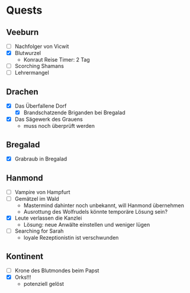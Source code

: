 # Quests
## Veeburn
- [ ] Nachfolger von Vicwit
- [x] Blutwurzel
    - Konraut Reise Timer: 2 Tag
- [ ] Scorching Shamans
- [ ] Lehrermangel

## Drachen
- [x] Das Überfallene Dorf
    - [x] Brandschatzende Briganden bei Bregalad
- [x] Das Sägewerk des Grauens
    - muss noch überprüft werden

## Bregalad
- [x] Grabraub in Bregalad

## Hanmond
- [ ] Vampire von Hampfurt
- [ ] Gemätzel im Wald
    - Mastermind dahinter noch unbekannt, will Hanmond übernehmen
    - Ausrottung des Wolfrudels könnte temporäre Lösung sein?
- [x] Leute verlassen die Kanzlei
    - Lösung: neue Anwälte einstellen und weniger lügen
- [ ] Searching for Sarah
    - loyale Rezeptionistin ist verschwunden

## Kontinent
- [ ] Krone des Blutmondes beim Papst
- [x] Orks!!!
    - potenziell gelöst
